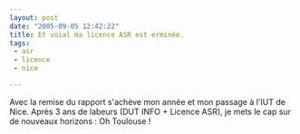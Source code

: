 ```yaml
---
layout: post
date: "2005-09-05 12:42:22"
title: Et voial ma licence ASR est erminée.
tags:
 - asr
 - licence
 - nice

---
```


Avec la remise du rapport s'achève mon année et mon passage à l'IUT de Nice. Après 3 ans de labeurs (DUT INFO + Licence ASR), je mets le cap sur de nouveaux horizons : Oh Toulouse !
